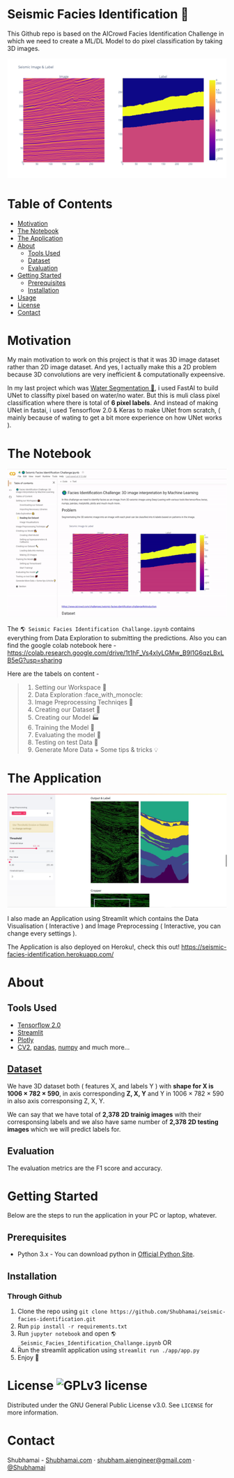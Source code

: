 # Seismic Facies Identification 🌋

This Github repo is based on the AICrowd Facies Identification Challenge in which we need to create a ML/DL Model to do pixel classification by taking 3D images.

![Example](./images/image.png)

# Table of Contents

* [Motivation](#Motivation)
* [The Notebook](#The-Notebook)
* [The Application](#the-application)
* [About](#about)
  * [Tools Used](#tools-used)
  * [Dataset](#dataset)
  * [Evaluation](#evaluation)
* [Getting Started](#getting-started)
  * [Prerequisites](#Prerequisites)
  * [Installation](#Installation)
* [Usage](#Usage)
* [License](#license)
* [Contact](#contact)

# Motivation

My main motivation to work on this project is that it was 3D image dataset rather than 2D image dataset. And yes, I actually make this a 2D problem because 3D convolutions are very inefficient & computationally expeensive. 

In my last project which was [Water Segmentation 🌊](https://github.com/Shubhamai/water-segmentation), i used FastAI to build UNet to classifty pixel based on water/no water. But this is muli class pixel classification where there is total of **6 pixel labels**. And instead of making UNet in fastai, i used Tensorflow 2.0 & Keras to make UNet from scratch, ( mainly because of wating to get a bit more experience on how UNet works ). 

# The Notebook

![](./images/notebook.gif)

The `🌎 Seismic Facies Identification Challange.ipynb` contains everything from Data Exploration to submitting the predictions. 
Also you can find the google colab notebook here - https://colab.research.google.com/drive/1t1hF_Vs4xIyLGMw_B9l1G6qzLBxLB5eG?usp=sharing

Here are the tabels on content - 

> 1. Setting our Workspace :briefcase:
> 2. Data Exploration :face_with_monocle:
> 3. Image Preprocessing Techniqes :broom:
> 4. Creating our Dataset :hammer:
> 5. Creating our Model :factory:
> 6. Training the Model :steam_locomotive:
> 7. Evaluating the model :test_tube:
> 8. Testing on test Data :100:
> 9. Generate More Data + Some tips & tricks :bulb:

# The Application

![](./images/app.jpg)

I also made an Application using Streamlit which contains the Data Visualisation ( Interactive ) and Image Preprocessing ( Interactive, you can change every settings ). 

The Application is also deployed on Heroku!, check this out! https://seismic-facies-identification.herokuapp.com/

# About

## Tools Used 
- [Tensorflow 2.0](http://tensorflow.org/)
- [Streamlit](https://streamlit.io/)
- [Plotly](http://plotly.com/python/)
- [CV2](https://opencv.org/), [pandas](https://pandas.pydata.org/), [numpy](https://numpy.org/) and much more...

## [Dataset](https://www.aicrowd.com/challenges/seismic-facies-identification-challenge#dataset)

We have 3D dataset both ( features X, and labels Y ) with **shape for X is 1006 × 782 × 590**, in axis corresponding **Z, X, Y** and Y in 1006 × 782 × 590 in also axis corresponsing Z, X, Y.

We can say that we have total of **2,378 2D trainig images** with their corresponsing labels and we also have same number of **2,378 2D testing images** which we will predict labels for.

## Evaluation
The evaluation metrics are the F1 score and accuracy.


# Getting Started

Below are the steps to run the application in your PC or laptop, whatever. 

##  Prerequisites

- Python 3.x - You can download python in [Official Python Site](https://www.python.org/).   

## Installation

### Through Github 

1. Clone the repo using `git clone https://github.com/Shubhamai/seismic-facies-identification.git`
2. Run `pip install -r requirements.txt`
3. Run `jupyter notebook` and open `🌎_Seismic_Facies_Identification_Challange.ipynb`
                           OR
3. Run the streamlit application using `streamlit run ./app/app.py`                           
4. Enjoy 🎊

# License ![GPLv3 license](https://img.shields.io/badge/License-GPLv3-blue.svg)
Distributed under the GNU General Public License v3.0. See `LICENSE` for more information.

# Contact

Shubhamai - [Shubhamai.com](https://Shubhamai.com) · shubham.aiengineer@gmail.com · [@Shubhamai](https://twitter.com/Shubhamai)
